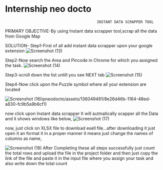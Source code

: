 # Internship neo docto
                                              INSTANT DATA SCRAPPER TOOL
                            
PRIMARY OBJECTIVE-By using Instant data scrapper tool,scrap all the data from Google Map

SOLUTION-
Step1-First of all add instant data scrapper upon your google extension
![Screenshot (13)](https://github.com/prashant9621/Internshipneodocto/assets/136049491/ca462ec6-c632-4e13-b767-d61a9f6f46b7)


Step2-Now search the Area and Pincode in Chrome for which you assigned the task.
![Screenshot (14)](https://github.com/prashant9621/Internshipneodocto/assets/136049491/5ace9b28-9f41-41dc-bf4e-0a6325b90b6e)




Step3-scroll down the list untill you see NEXT tab
![Screenshot (15)](https://github.com/prashant9621/Internshipneodocto/assets/136049491/afe0fbfd-4bfc-4b09-9c18-fb5d75472c5e)



Step4-Now click upon the Puzzle symbol where all your extension are located

![Screenshot (16)](https://github.com/prashant9621/Internsh/assets/136049491/8e26d46b-1164-48ed-a830-fc9b5a9b6cf1)ipneodocto/assets/136049491/8e26d46b-1164-48ed-a830-fc9b5a9b6cf1)

now click upon Instant data scrapper
It will autmatically scapper all the Data and it shows windows like below,
![Screenshot (17)](https://github.com/prashant9621/Internshipneodocto/assets/136049491/6bb4c222-531b-4b1e-a627-5e6b9e8358a4)


now, just click on XLSX file to download exell file...after downloading it just open it an format it in a proper manner it means just change the names of columns as name,

![Screenshot (18)](https://github.com/prashant9621/Internshipneodocto/assets/136049491/94badc25-989d-4d5c-9cf9-8e0264aca156)
 After Completing these all steps successfully just count the total rows and upload the file in the project folder and then just copy the link of the file and paste it in the input file where you assign your task and also write down the total count




